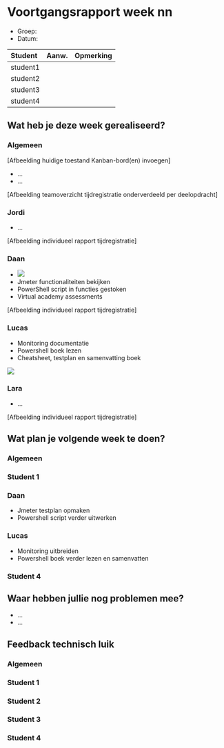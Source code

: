 # Voortgangsrapport week nn

* Groep:
* Datum:

| Student  | Aanw. | Opmerking |
| :---     | :---  | :---      |
| student1 |       |           |
| student2 |       |           |
| student3 |       |           |
| student4 |       |           |

## Wat heb je deze week gerealiseerd?

### Algemeen

[Afbeelding huidige toestand Kanban-bord(en) invoegen]

* ...
* ...

[Afbeelding teamoverzicht tijdregistratie onderverdeeld per deelopdracht]

### Jordi

* ...

[Afbeelding individueel rapport tijdregistratie]

### Daan


* ![](https://github.com/HoGentTIN/ops3-g01/blob/master/weekrapport/img/Week7_Daan_toggle.PNG)
* Jmeter functionaliteiten bekijken
* PowerShell script in functies gestoken
* Virtual academy assessments 

[Afbeelding individueel rapport tijdregistratie]

### Lucas

* Monitoring documentatie
* Powershell boek lezen
* Cheatsheet, testplan en samenvatting boek

![](https://github.com/HoGentTIN/ops3-g01/blob/master/weekrapport/img/Week6_Lucas_toggl.PNG)

### Lara

* ...

[Afbeelding individueel rapport tijdregistratie]

## Wat plan je volgende week te doen?

### Algemeen
### Student 1
### Daan
- Jmeter testplan opmaken
- Powershell script verder uitwerken
### Lucas
- Monitoring uitbreiden
- Powershell boek verder lezen en samenvatten
### Student 4

## Waar hebben jullie nog problemen mee?

* ...
* ...

## Feedback technisch luik

### Algemeen

### Student 1
### Student 2
### Student 3
### Student 4


